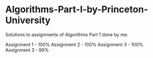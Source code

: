 # Algorithms-Part-I-by-Princeton-University
Solutions to assignments of Algorithms Part 1 done by me.

Assignment 1 - 100% 
Assignment 2 - 100% 
Assignment 3 - 100% 
Assignment 3 - 99% 


